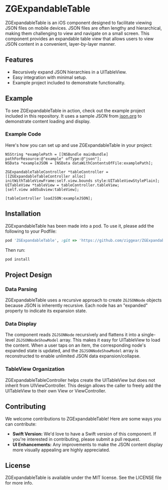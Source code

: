# ZGExpandableTable

ZGExpandableTable is an iOS component designed to facilitate viewing JSON files on mobile devices. JSON files are often lengthy and hierarchical, making them challenging to view and navigate on a small screen. This component provides an expandable table view that allows users to view JSON content in a convenient, layer-by-layer manner.

## Features

- Recursively expand JSON hierarchies in a UITableView.
- Easy integration with minimal setup.
- Example project included to demonstrate functionality.

## Example

To see ZGExpandableTable in action, check out the example project included in this repository. It uses a sample JSON from [json.org](https://json.org/example.html) to demonstrate content loading and display.

### Example Code

Here's how you can set up and use ZGExpandableTable in your project:

```objc
NSString *examplePath = [[NSBundle mainBundle] pathForResource:@"example" ofType:@"json"];
NSData *exampleJSON = [NSData dataWithContentsOfFile:examplePath];

ZGExpandableTableController *tableController = [[ZGExpandableTableController alloc] initWithTableViewFrame:self.view.bounds style:UITableViewStylePlain];
UITableView *tableView = tableController.tableView;
[self.view addSubview:tableView];

[tableController loadJSON:exampleJSON];
```

## Installation

ZGExpandableTable has been made into a pod. To use it, please add the following to your Podfile:

```ruby
pod 'ZGExpandableTable', :git => 'https://github.com/ziggear/ZGExpandableTable.git'
```

Then run:

```sh
pod install
```

## Project Design

### Data Parsing
ZGExpandableTable uses a recursive approach to create `ZGJSONNode` objects because JSON is inherently recursive. Each node has an "expanded" property to indicate its expansion state.

### Data Display
The component reads `ZGJSONNode` recursively and flattens it into a single-level `ZGJSONNodeShowModel` array. This makes it easy for UITableView to load the content. When a user taps on an item, the corresponding node's expanded state is updated, and the `ZGJSONNodeShowModel` array is reconstructed to enable unlimited JSON data expansion/collapse.

### TableView Organization
ZGExpandableTableController helps create the UITableView but does not inherit from UIViewController. This design allows the caller to freely add the UITableView to their own View or ViewController.

## Contributing

We welcome contributions to ZGExpandableTable! Here are some ways you can contribute:

- **Swift Version:** We'd love to have a Swift version of this component. If you're interested in contributing, please submit a pull request.
- **UI Enhancements:** Any improvements to make the JSON content display more visually appealing are highly appreciated.

## License

ZGExpandableTable is available under the MIT license. See the LICENSE file for more info.

